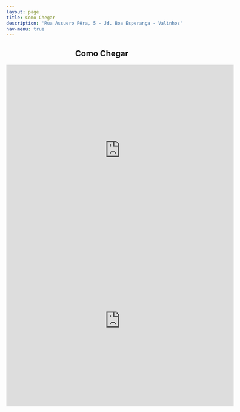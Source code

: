 ```yaml
---
layout: page
title: Como Chegar
description: 'Rua Assuero Pêra, 5 - Jd. Boa Esperança - Valinhos'
nav-menu: true
---
```


<!-- Main -->
<div id="main" class="alt">

<!-- One -->
<section id="one">
	<div class="inner">
		<header class="major">
			<h1>Como Chegar</h1>
            <iframe src="https://www.google.com/maps/embed?pb=!1m18!1m12!1m3!1d3673.3552405907435!2d-47.00857198454218!3d-22.97396088497763!2m3!1f0!2f0!3f0!3m2!1i1024!2i768!4f13.1!3m3!1m2!1s0x94c8cd8cab6fdeb5%3A0xa5be1071d33362d2!2sMaison+Vet!5e0!3m2!1sfr!2sbr!4v1558746872664!5m2!1sfr!2sbr" width="600" height="450" frameborder="0" style="border:0" allowfullscreen></iframe>
            <iframe src="https://www.google.com/maps/embed?pb=!4v1558746996326!6m8!1m7!1snsc1VvC4VkUlIzU_IpAwDA!2m2!1d-22.97379914153152!2d-47.00645684046578!3f151.4662135558021!4f-3.060344097193834!5f0.7820865974627469" width="600" height="450" frameborder="0" style="border:0" allowfullscreen></iframe>
		</header>